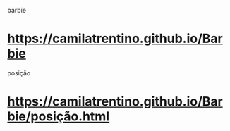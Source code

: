 barbie
# https://camilatrentino.github.io/Barbie

posição
# https://camilatrentino.github.io/Barbie/posição.html

